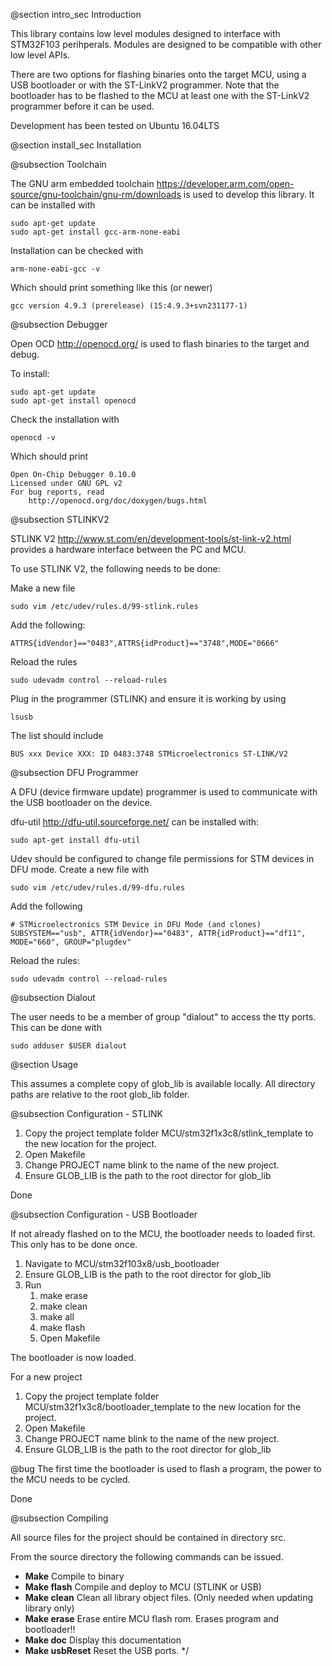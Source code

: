 
@section intro_sec Introduction

This library contains low level modules designed to interface with STM32F103 perihperals.
Modules are designed to be compatible with other low level APIs.

There are two options for flashing binaries onto the target MCU, using a USB bootloader or with the ST-LinkV2 programmer. Note that the bootloader has to be flashed to the MCU at least one with the ST-LinkV2 programmer before it can be used.

Development has been tested on Ubuntu 16.04LTS

@section install_sec Installation

@subsection Toolchain

The GNU arm embedded toolchain https://developer.arm.com/open-source/gnu-toolchain/gnu-rm/downloads is used to develop this library. It can be installed with

```
sudo apt-get update
sudo apt-get install gcc-arm-none-eabi
```

Installation can be checked with 

```
arm-none-eabi-gcc -v
```

Which should print something like this (or newer)

```
gcc version 4.9.3 (prerelease) (15:4.9.3+svn231177-1) 
```

@subsection Debugger

Open OCD http://openocd.org/ is used to flash binaries to the target and debug.

To install:

```
sudo apt-get update
sudo apt-get install openocd
```

Check the installation with

```
openocd -v
```

Which should print

```
Open On-Chip Debugger 0.10.0
Licensed under GNU GPL v2
For bug reports, read
    http://openocd.org/doc/doxygen/bugs.html
```
@subsection STLINKV2

STLINK V2 http://www.st.com/en/development-tools/st-link-v2.html provides a hardware interface between the PC and MCU.

To use STLINK V2, the following needs to be done:

Make a new file
```
sudo vim /etc/udev/rules.d/99-stlink.rules
```
Add the following:
```
ATTRS{idVendor}=="0483",ATTRS{idProduct}=="3748",MODE="0666"
```
Reload the rules
```
sudo udevadm control --reload-rules
```
Plug in the programmer (STLINK) and ensure it is working by using
```
lsusb
```
The list should include
```
BUS xxx Device XXX: ID 0483:3748 STMicroelectronics ST-LINK/V2
```

@subsection DFU Programmer

A DFU (device firmware update) programmer is used to communicate with the USB bootloader on the device.

dfu-util http://dfu-util.sourceforge.net/ can be installed with:

```
sudo apt-get install dfu-util
```
Udev should be configured to change file permissions for STM devices in DFU mode. Create a new file with

```
sudo vim /etc/udev/rules.d/99-dfu.rules
```
Add the following
```
# STMicroelectronics STM Device in DFU Mode (and clones)
SUBSYSTEM=="usb", ATTR{idVendor}=="0483", ATTR{idProduct}=="df11", MODE="660", GROUP="plugdev"
```

Reload the rules:
```
sudo udevadm control --reload-rules
```

@subsection Dialout

The user needs to be a member of group "dialout" to access the tty ports. This can be done with

```
sudo adduser $USER dialout
```

@section Usage

This assumes a complete copy of glob_lib is available locally. All directory paths are relative to the root glob_lib folder.

@subsection Configuration - STLINK

1. Copy the project template folder MCU/stm32f1x3c8/stlink_template to the new location for the project.
2. Open Makefile
  1. Change PROJECT name blink to the name of the new project.
  2. Ensure GLOB_LIB is the path to the root director for glob_lib

Done

@subsection Configuration - USB Bootloader

If not already flashed on to the MCU, the bootloader needs to loaded first. This only has to be done once.

1. Navigate to MCU/stm32f103x8/usb_bootloader
2. Ensure GLOB_LIB is the path to the root director for glob_lib
3. Run
    1. make erase
    2. make clean
    3. make all
    4. make flash
    2. Open Makefile

The bootloader is now loaded.

For a new project
1. Copy the project template folder MCU/stm32f1x3c8/bootloader_template to the new location for the project.
2. Open Makefile
  1. Change PROJECT name blink to the name of the new project.
  2. Ensure GLOB_LIB is the path to the root director for glob_lib

@bug The first time the bootloader is used to flash a program, the power to the MCU needs to be cycled.

Done

@subsection Compiling

All source files for the project should be contained in directory src.

From the source directory the following commands can be issued.

- **Make** Compile to binary
- **Make flash** Compile and deploy to MCU (STLINK or USB)
- **Make clean** Clean all library object files. (Only needed when updating library only)
- **Make erase** Erase entire MCU flash rom. Erases program and bootloader!!
- **Make doc** Display this documentation
- **Make usbReset** Reset the USB ports.
*/
